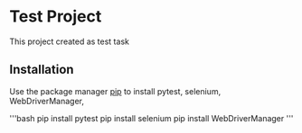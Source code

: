 # Test Project
This project created as test task

## Installation
Use the package manager [pip](https://pip.pypa.io/en/stable/) to install pytest, selenium, WebDriverManager, 

'''bash
pip install pytest
pip install selenium
pip install WebDriverManager
'''